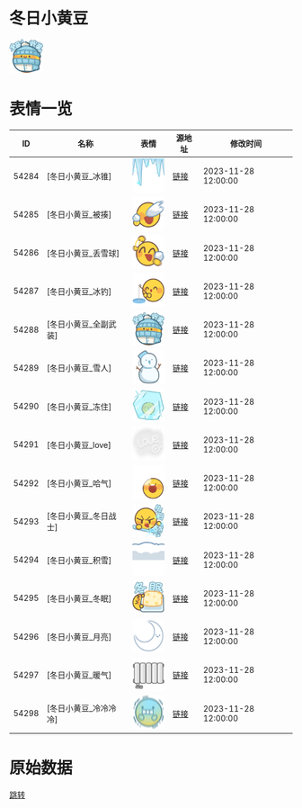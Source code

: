 # 冬日小黄豆

<img src="./cover.png" height="60" alt="cover" />

# 表情一览

|ID|名称|表情|源地址|修改时间|
|----|----|----|----|----|
|54284|[冬日小黄豆_冰锥]|<img src="./pic/054284_%5B冬日小黄豆_冰锥%5D.png" height="60" alt="冰锥"/>|[链接](https://i0.hdslb.com/bfs/garb/b2a1c5ca50b94620ff860c14ee4acc3b525c909d.png)|2023-11-28 12:00:00|
|54285|[冬日小黄豆_被揍]|<img src="./pic/054285_%5B冬日小黄豆_被揍%5D.png" height="60" alt="被揍"/>|[链接](https://i0.hdslb.com/bfs/garb/87cad330825e747be63a3ffa8bb619300332ba00.png)|2023-11-28 12:00:00|
|54286|[冬日小黄豆_丢雪球]|<img src="./pic/054286_%5B冬日小黄豆_丢雪球%5D.png" height="60" alt="丢雪球"/>|[链接](https://i0.hdslb.com/bfs/garb/373c950fd704bf02e34e6a14634e03f0c2c303e7.png)|2023-11-28 12:00:00|
|54287|[冬日小黄豆_冰钓]|<img src="./pic/054287_%5B冬日小黄豆_冰钓%5D.png" height="60" alt="冰钓"/>|[链接](https://i0.hdslb.com/bfs/garb/90d14b3e08ede2e302c845bb229b7f9263b7c457.png)|2023-11-28 12:00:00|
|54288|[冬日小黄豆_全副武装]|<img src="./pic/054288_%5B冬日小黄豆_全副武装%5D.png" height="60" alt="全副武装"/>|[链接](https://i0.hdslb.com/bfs/garb/0bcc427a1754b8412c6ed927ffa3902d4cc7bfa3.png)|2023-11-28 12:00:00|
|54289|[冬日小黄豆_雪人]|<img src="./pic/054289_%5B冬日小黄豆_雪人%5D.png" height="60" alt="雪人"/>|[链接](https://i0.hdslb.com/bfs/garb/e3f03b489ef9d63ce0ca7990e8851b814a6664c8.png)|2023-11-28 12:00:00|
|54290|[冬日小黄豆_冻住]|<img src="./pic/054290_%5B冬日小黄豆_冻住%5D.png" height="60" alt="冻住"/>|[链接](https://i0.hdslb.com/bfs/garb/832d392c0ac4ac78aa349bc4ac522fa6b385d30e.png)|2023-11-28 12:00:00|
|54291|[冬日小黄豆_love]|<img src="./pic/054291_%5B冬日小黄豆_love%5D.png" height="60" alt="love"/>|[链接](https://i0.hdslb.com/bfs/garb/30061c319b978ab50e3950b724977a409356918e.png)|2023-11-28 12:00:00|
|54292|[冬日小黄豆_哈气]|<img src="./pic/054292_%5B冬日小黄豆_哈气%5D.png" height="60" alt="哈气"/>|[链接](https://i0.hdslb.com/bfs/garb/74fb1ce186afcf2810ddd41e1bf6a2acec5e4947.png)|2023-11-28 12:00:00|
|54293|[冬日小黄豆_冬日战士]|<img src="./pic/054293_%5B冬日小黄豆_冬日战士%5D.png" height="60" alt="冬日战士"/>|[链接](https://i0.hdslb.com/bfs/garb/d1837156180b2ad25fb855887c1b4e46ddb46896.png)|2023-11-28 12:00:00|
|54294|[冬日小黄豆_积雪]|<img src="./pic/054294_%5B冬日小黄豆_积雪%5D.png" height="60" alt="积雪"/>|[链接](https://i0.hdslb.com/bfs/garb/3ae68640f16c0437c0612793adffc5cfa0d0cb4b.png)|2023-11-28 12:00:00|
|54295|[冬日小黄豆_冬眠]|<img src="./pic/054295_%5B冬日小黄豆_冬眠%5D.png" height="60" alt="冬眠"/>|[链接](https://i0.hdslb.com/bfs/garb/fd4abb8bd1f045fb12ad72d8a2a973d13aea7dbc.png)|2023-11-28 12:00:00|
|54296|[冬日小黄豆_月亮]|<img src="./pic/054296_%5B冬日小黄豆_月亮%5D.png" height="60" alt="月亮"/>|[链接](https://i0.hdslb.com/bfs/garb/da895d0182df9b51d6fe86757c21c1c6f1a7bf6f.png)|2023-11-28 12:00:00|
|54297|[冬日小黄豆_暖气]|<img src="./pic/054297_%5B冬日小黄豆_暖气%5D.png" height="60" alt="暖气"/>|[链接](https://i0.hdslb.com/bfs/garb/5b7434641cb0953d44c847e7698005f4e554ac47.png)|2023-11-28 12:00:00|
|54298|[冬日小黄豆_冷冷冷冷]|<img src="./pic/054298_%5B冬日小黄豆_冷冷冷冷%5D.png" height="60" alt="冷冷冷冷"/>|[链接](https://i0.hdslb.com/bfs/garb/78d6a6f7a3e322bfc2c1cd3ad4fd9bcb853a0cf7.png)|2023-11-28 12:00:00|

# 原始数据

[跳转](./raw.json)

